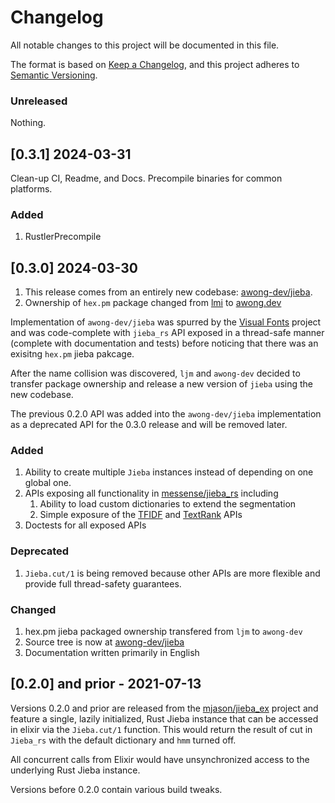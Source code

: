 # Changelog
All notable changes to this project will be documented in this file.

The format is based on [Keep a Changelog](https://keepachangelog.com/en/1.1.0/),
and this project adheres to [Semantic Versioning](https://semver.org/spec/v2.0.0.html).

### Unreleased
  Nothing.

## [0.3.1] 2024-03-31
Clean-up CI, Readme, and Docs. Precompile binaries for common platforms.

### Added
  1. RustlerPrecompile

## [0.3.0] 2024-03-30

  1. This release comes from an entirely new codebase: [awong-dev/jieba](https://github.com/awong-dev/jieba).
  2. Ownership of `hex.pm` package changed from [lmi](https://hex.pm/users/lmj) to [awong.dev](https://hex.pm/users/awong.dev)

Implementation of `awong-dev/jieba` was spurred by the
[Visual Fonts](https://visual-fonts.com/) project and was code-complete with
`jieba_rs` API exposed in a thread-safe manner (complete with documentation
and tests) before noticing that there was an exisitng `hex.pm` jieba pakcage.

After the name collision was discovered, `ljm` and `awong-dev` decided to
transfer package ownership and release a new version of `jieba` using the
new codebase.

The previous 0.2.0 API was added into the `awong-dev/jieba` implementation
as a deprecated API for the 0.3.0 release and will be removed later.

### Added
  1. Ability to create multiple `Jieba` instances instead of depending on one global one.
  2. APIs exposing all functionality in [messense/jieba_rs](https://github.com/messense/jieba-rs) including
      1. Ability to load custom dictionaries to extend the segmentation
      2. Simple exposure of the [TFIDF](https://docs.rs/jieba-rs/0.6.8/jieba_rs/struct.TFIDF.html) and [TextRank](https://docs.rs/jieba-rs/0.6.8/jieba_rs/struct.TextRank.html) APIs
  3. Doctests for all exposed APIs

### Deprecated
  1. `Jieba.cut/1` is being removed because other APIs are more flexible and provide full thread-safety guarantees.

### Changed
  1. hex.pm jieba packaged ownership transfered from `ljm` to `awong-dev`
  2. Source tree is now at [awong-dev/jieba](https://github.com/awong-dev/jieba)
  3. Documentation written primarily in English


## [0.2.0] and prior - 2021-07-13
Versions 0.2.0 and prior are released from the
[mjason/jieba_ex](https://github.com/mjason/jieba_ex) project and feature a
single, lazily initialized, Rust Jieba instance that can be accessed in
elixir via the `Jieba.cut/1` function. This would return the result of cut in
`Jieba_rs` with the default dictionary and `hmm` turned off.


All concurrent calls from Elixir would have unsynchronized access to the
underlying Rust Jieba instance.

Versions before 0.2.0 contain various build tweaks.
